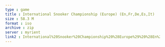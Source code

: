 ```yaml
---
type : game
title : International Snooker Championship (Europe) (En,Fr,De,Es,It)
size : 58.3 M
format : iso
archive : zip
server : myrient
link2 : International%20Snooker%20Championship%20%28Europe%29%20%28En%2CFr%2CDe%2CEs%2CIt%29
---
```

